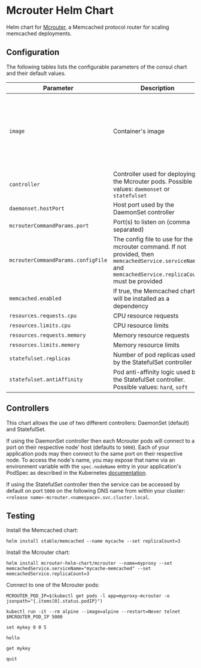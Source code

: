 # Mcrouter Helm Chart

Helm chart for [Mcrouter](https://github.com/facebook/mcrouter), a Memcached protocol router for scaling memcached deployments.

## Configuration

The following tables lists the configurable parameters of the consul chart and their default values.

| Parameter                     | Description                            | Default                                         |
| ----------------------------- | -------------------------------------- | ----------------------------------------------- |
| `image`                         | Container's image                      | `jamescarr/mcrouter` <br> Note: Third-party image as indicated in the [official documentation](https://github.com/facebook/mcrouter/wiki/mcrouter-installation). <br> It is recommended to build a new, up-to-date image based on the [official Dockerfile](https://github.com/facebook/mcrouter/blob/master/mcrouter/scripts/docker/Dockerfile) |
| `controller` | Controller used for deploying the Mcrouter pods. Possible values: `daemonset` or `statefulset` | `daemonset` |
| `daemonset.hostPort` | Host port used by the DaemonSet controller | `5000` |
| `mcrouterCommandParams.port`       | Port(s) to listen on (comma separated) | `5000`   |
| `mcrouterCommandParams.configFile` | The config file to use for the mcrouter command. If not provided, then `memcachedService.serviceName` and `memcachedService.replicaCount` must be provided | No value |
| `memcached.enabled`         | If true, the Memcached chart will be installed as a dependency | `true`   |
| `resources.requests.cpu`    | CPU resource requests    | `100m`  |
| `resources.limits.cpu`      | CPU resource limits      | `256m`  |
| `resources.requests.memory` | Memory resource requests | `128Mi` |
| `resources.limits.memory`   | Memory resource limits   | `512Mi` |
| `statefulset.replicas` | Number of pod replicas used by the StatefulSet controller | `1` |
| `statefulset.antiAffinity` | Pod anti-affinity logic used by the StatefulSet controller. Possible values: `hard`, `soft` | `hard` |

## Controllers

This chart allows the use of two different controllers: DaemonSet (default) and StatefulSet.

If using the DaemonSet controller then each Mcrouter pods will connect to a port on their respective node' host (defaults to `5000`). Each of your application pods may then connect to the same port on their respective node. To access the node's name, you may expose that name via an environment variable with the `spec.nodeName` entry in your application's PodSpec as described in the Kubernetes [documentation](https://kubernetes.io/docs/tasks/inject-data-application/environment-variable-expose-pod-information/).

If using the StatefulSet controller then the service can be accessed by default on port `5000` on the following DNS name from within your cluster: `<release name>-mcrouter.<namespace>.svc.cluster.local`.

## Testing

Install the Memcached chart:

    helm install stable/memcached --name mycache --set replicaCount=3

Install the Mcrouter chart:

    helm install mcrouter-helm-chart/mcrouter --name=myproxy --set memcachedService.serviceName="mycache-memcached" --set memcachedService.replicaCount=3

Connect to one of the Mcrouter pods:

    MCROUTER_POD_IP=$(kubectl get pods -l app=myproxy-mcrouter -o jsonpath="{.items[0].status.podIP}")
    
    kubectl run -it --rm alpine --image=alpine --restart=Never telnet $MCROUTER_POD_IP 5000
    
    set mykey 0 0 5
    
    hello
    
    get mykey
    
    quit

